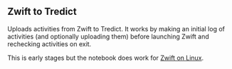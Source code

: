 ## Zwift to Tredict

Uploads activities from Zwift to Tredict. It works by making an initial log of activities (and optionally uploading them) before launching Zwift and rechecking activities on exit.

This is early stages but the notebook does work for [Zwift on Linux](https://github.com/netbrain/zwift).
